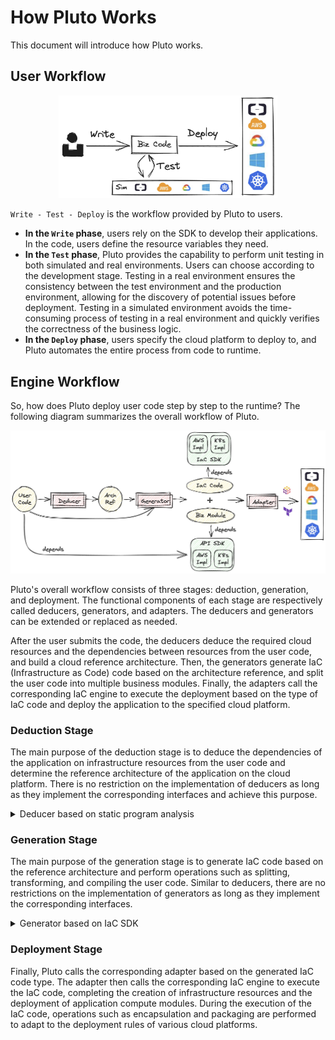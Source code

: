 # How Pluto Works

This document will introduce how Pluto works.

## User Workflow

<p align="center">
  <img src="../../assets/pluto-user-workflow.jpg" alt="Pluto User Workflow" width="350">
</p>

`Write - Test - Deploy` is the workflow provided by Pluto to users.

+ **In the `Write` phase**, users rely on the SDK to develop their applications. In the code, users define the resource variables they need.
+ **In the `Test` phase**, Pluto provides the capability to perform unit testing in both simulated and real environments. Users can choose according to the development stage. Testing in a real environment ensures the consistency between the test environment and the production environment, allowing for the discovery of potential issues before deployment. Testing in a simulated environment avoids the time-consuming process of testing in a real environment and quickly verifies the correctness of the business logic.
+ **In the `Deploy` phase**, users specify the cloud platform to deploy to, and Pluto automates the entire process from code to runtime.

## Engine Workflow

So, how does Pluto deploy user code step by step to the runtime? The following diagram summarizes the overall workflow of Pluto.

<p align="center">
  <img src="../../assets/pluto-arch.jpg" alt="Pluto Workflow" width="700">
</p>

Pluto's overall workflow consists of three stages: deduction, generation, and deployment. The functional components of each stage are respectively called deducers, generators, and adapters. The deducers and generators can be extended or replaced as needed.

After the user submits the code, the deducers deduce the required cloud resources and the dependencies between resources from the user code, and build a cloud reference architecture. Then, the generators generate IaC (Infrastructure as Code) code based on the architecture reference, and split the user code into multiple business modules. Finally, the adapters call the corresponding IaC engine to execute the deployment based on the type of IaC code and deploy the application to the specified cloud platform.

### Deduction Stage

The main purpose of the deduction stage is to deduce the dependencies of the application on infrastructure resources from the user code and determine the reference architecture of the application on the cloud platform. There is no restriction on the implementation of deducers as long as they implement the corresponding interfaces and achieve this purpose.

<details><summary>Deducer based on static program analysis</summary>

The Pluto repository provides an implementation of a deducer based on static program analysis. This deducer mainly combines the API SDK to deduce the resource dependencies and build the reference architecture.

This deducer determines the dependencies of infrastructure resources by examining the resource variables defined in the user-written code, such as `const queue = new Queue();`, with the type of the resource variable being defined by the SDK that is being used. The type of the resource variable implements the `Resource` interface. The static analyzer determines whether a variable is a type of infrastructure resource by checking if it is an instance object of the `Resource` type.

By analyzing the invocation relationships between variables, the deducer can further deduce the relationships between the generated infrastructure resources. For example, when `queue.subscribe(fn)` is called, the function parameter `fn` is the subscription process for the queue. This means that when deploying the infrastructure, we need to deploy this function as a compute component (such as a Lambda function) and configure the component's trigger condition related to the queue. When `queue.push` is called, it indicates that the function calling this method will use the queue as an infrastructure resource at runtime.

Through these means, the dependencies of the infrastructure resources during deployment and the invocation relationships at runtime can be analyzed. By using the above methods, all the infrastructure resources that the application depends on, as well as the relationships between resources, can be analyzed to build the cloud reference architecture.

</details>

### Generation Stage

The main purpose of the generation stage is to generate IaC code based on the reference architecture and perform operations such as splitting, transforming, and compiling the user code. Similar to deducers, there are no restrictions on the implementation of generators as long as they implement the corresponding interfaces.

<details><summary>Generator based on IaC SDK</summary>

The Pluto repository provides an implementation of a generator based on the IaC SDK. This generator uses the IaC SDK to define infrastructure resources and splits the user code into multiple Lambda function modules. The API SDK has a corresponding IaC SDK that provides IaC implementations for each resource type defined by the API SDK on different platforms. The generator generates an instance object of the IaC type for each resource variable based on the reference architecture and configures the dependencies between the IaC objects, such as access permissions. In addition, the generator also splits the user code into multiple code files based on the division of compute modules in the reference architecture, with each file being an importable compute module. Finally, all the code is compiled.

</details>

### Deployment Stage

Finally, Pluto calls the corresponding adapter based on the generated IaC code type. The adapter then calls the corresponding IaC engine to execute the IaC code, completing the creation of infrastructure resources and the deployment of application compute modules. During the execution of the IaC code, operations such as encapsulation and packaging are performed to adapt to the deployment rules of various cloud platforms.

